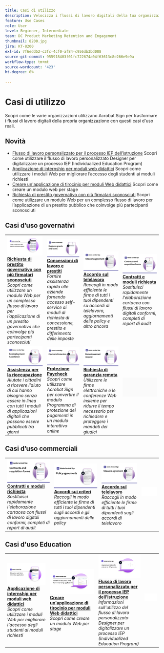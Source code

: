 ```yaml
---
title: Casi di utilizzo
description: Velocizza i flussi di lavoro digitali della tua organizzazione con questi esempi di firma elettronica per enti pubblici e commerciali
feature: Use Cases
role: User
level: Beginner, Intermediate
team: DC Product Marketing Retention and Engagement
thumbnail: 8200.jpg
jira: KT-8200
exl-id: 7f6edd52-c3fc-4cf0-af84-c956db3bd008
source-git-commit: 955918403f01fc722674a04f63613c8e266e9e9a
workflow-type: tm+mt
source-wordcount: '423'
ht-degree: 0%

---
```


# Casi di utilizzo

Scopri come le varie organizzazioni utilizzano Acrobat Sign per trasformare i flussi di lavoro digitali della propria organizzazione con questi casi d&#39;uso reali.

## Novità

* [Flusso di lavoro personalizzato per il processo IEP dell’istruzione](usecase-edu-iep.md)
Scopri come utilizzare il flusso di lavoro personalizzato Designer per digitalizzare un processo IEP (Individualized Education Program)
* [Applicazione di internship per moduli web didattici](usecase-edu-intern.md)
Scopri come utilizzare i moduli Web per migliorare l’accesso degli studenti ai moduli richiesti
* [Creare un&#39;applicazione di tirocinio per moduli Web didattici](usecase-edu-intern-create.md)
Scopri come creare un modulo web per stage
* [Richiesta di prestito governativo con più firmatari sconosciuti](webform-multiple-signers.md)
Scopri come utilizzare un modulo Web per un complesso flusso di lavoro per l’applicazione di un prestito pubblico che coinvolge più partecipanti sconosciuti

## Casi d’uso governativi

<table style="table-layout:fixed">
<tr>
  <td>
    <a href="webform-multiple-signers.md">
      <img alt="Richiesta di prestito governativo con più firmatari sconosciuti" src="../assets/Web-form-unknown.png" />
    </a>
    <div>
    <a href="webform-multiple-signers.md"><strong>Richiesta di prestito governativo con più firmatari sconosciuti</strong></a>
    </div>
    <em>Scopri come utilizzare un modulo Web per un complesso flusso di lavoro per l’applicazione di un prestito governativo che coinvolge più partecipanti sconosciuti</em>
    <br>
  </td> 
  <td>
    <a href="usecasegovgrants.md">
      <img alt="Sovvenzioni e prestiti alle imprese" src="../assets/UC_Business.png" />
    </a>
    <div>
    <a href="usecasegovgrants.md"><strong>Concessioni di lavoro e prestiti</strong></a>
    </div>
    <em>Fornire assistenza rapida alle aziende fornendo accesso self-service ai moduli di richiesta di concessione, prestito e differimento delle imposte</em>
    <br>
  </td> 
  <td>
    <a href="usecasegovtelework.md">
      <img alt="Accordo sul telelavoro" src="../assets/UC_MegasignR.png" />
    </a>
    <div>
    <a href="usecasegovtelework.md"><strong>Accordo sul telelavoro</strong></a>
    </div>
    <em>Raccogli in modo efficiente le firme di tutti i tuoi dipendenti su accordi di telelavoro, aggiornamenti delle policy e altro ancora</em>
    <br>
  </td>
  <td>
    <a href="usecasegovcontracts.md">
      <img alt="Contratti e moduli di richiesta" src="../assets/UC_WorkflowR.png" />
    </a>
    <div>
    <a href="usecasegovcontracts.md"><strong>Contratti e moduli richiesta</strong></a>
    </div>
    <em>Sostituisci rapidamente l'elaborazione cartacea con flussi di lavoro digitali conformi, completi di report di audit</em>
    <br>
  </td>
</tr>
<tr>
 <td>
    <a href="usecasegovreemployment.md">
      <img alt="Assistenza alla rioccupazione" src="../assets/UC_WebformsR.png" />
    </a>
    <div>
    <a href="usecasegovreemployment.md"><strong>Assistenza per la rioccupazione</strong></a>
    </div>
    <em>Aiutate i cittadini a ricevere l'aiuto di cui hanno bisogno senza essere in linea con tutti i moduli di applicazioni digitali che possono essere pubblicati tra giorni</em>
    <br>
  </td>
  <td>
    <a href="usecasegovpaycheck.md">
      <img alt="Protezione Paycheck" src="../assets/UC_PaycheckProtectionR.png" />
    </a>
    <div>
    <a href="usecasegovpaycheck.md"><strong>Protezione Paycheck</strong></a>
    </div>
    <em>Scopri come utilizzare Acrobat Sign per convertire il modulo Programma di protezione dei pagamenti in un modulo interattivo online</em>
    <br>
  </td>
  <td>
    <a href="usecasegovremote.md">
      <img alt="Richiesta di garanzia remota" src="../assets/UC_Remote_WarrantR.png" />
    </a>
    <div>
    <a href="usecasegovremote.md"><strong>Richiesta di garanzia remota</strong></a>
    </div>
    <em>Utilizzare le firme elettroniche e le conferenze Web insieme per ridurre il tempo necessario per richiedere e proteggere i mandati dei giudici</em>
    <br>
  </td>
  <td>
    <img alt="Spaziatore" src="../assets/Grayspacer.png" />
    <div>
    <br>
  </td>
</tr>
</table>

## Casi d’uso commerciali

<table style="table-layout:fixed">
<tr>
  <td>
    <a href="usecasecomcontracts.md">
      <img alt="Contratti e moduli di richiesta" src="../assets/UC_WorkflowR.png" />
    </a>
    <div>
    <a href="usecasecomcontracts.md"><strong>Contratti e moduli richiesta</strong></a>
    </div>
    <em>Sostituisci rapidamente l'elaborazione cartacea con flussi di lavoro digitali conformi, completi di report di audit</em>
    <br>
  </td> 
  <td>
    <a href="usecasecompolicy.md">
      <img alt="Accordi sulle policy" src="../assets/UC_Policy.png" />
    </a>
    <div>
    <a href="usecasecompolicy.md"><strong>Accordi sui criteri</strong></a>
    </div>
    <em>Raccogli in modo efficiente le firme di tutti i tuoi dipendenti sugli accordi e gli aggiornamenti delle policy</em>
    <br>
  </td>
  <td>
    <a href="usecasecomtelework.md">
      <img alt="Accordo sul telelavoro" src="../assets/UC_MegasignR.png" />
    </a>
    <div>
    <a href="usecasecomtelework.md"><strong>Accordo sul telelavoro</strong></a>
    </div>
    <em>Raccogli in modo efficiente le firme di tutti i tuoi dipendenti sugli accordi di telelavoro</em>
    <br>
  </td>
  <td>
    <img alt="Spaziatore" src="../assets/Whitespacer.png" />
    <div>
    <br>
  </td>
</tr>
</table>

## Casi d&#39;uso Education

<table style="table-layout:fixed">
<tr>
  <td>
    <a href="usecase-edu-intern.md">
      <img alt="Applicazione di stage per moduli web per l’istruzione" src="../assets/Webform-internship.png" />
    </a>
    <div>
    <a href="usecase-edu-intern.md"><strong>Applicazione di internship per moduli web didattici</strong></a>
    </div>
    <em>Scopri come utilizzare i moduli Web per migliorare l'accesso degli studenti ai moduli richiesti</em>
    <br>
  </td> 
  <td>
    <a href="usecase-edu-intern-create.md">
      <img alt="Creare un’applicazione di stage per moduli web didattici" src="../assets/Webform-internship-create.png" />
    </a>
    <div>
    <a href="usecase-edu-intern-create.md"><strong>Creare un'applicazione di tirocinio per moduli Web didattici</strong></a>
    </div>
    <em>Scopri come creare un modulo Web per stage</em>
    <br>
  </td> 
  <td>
    <a href="usecase-edu-iep.md">
      <img alt="Flusso di lavoro personalizzato per il processo IEP dell’istruzione" src="../assets/Workflow-iep.png" />
    </a>
    <div>
    <a href="usecase-edu-iep.md"><strong>Flusso di lavoro personalizzato per il processo IEP dell’istruzione</strong></a>
    </div>
    <em>Informazioni sull'utilizzo del flusso di lavoro personalizzato Designer per digitalizzare un processo IEP (Individualized Education Program)</em>
    <br>
  </td>
  <td>
    <img alt="Spaziatore" src="../assets/Whitespacer.png" />
    <div>
    <br>
  </td>
</tr>
</table>

